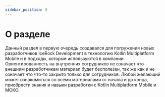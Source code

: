 ```yaml
---
sidebar_position: 0
---
```


# О разделе

Данный раздел в первую очередь создавался для погружения новых разработчиков IceRock Development в технологию Kotlin Multiplatform Mobile и в подходы, которые используются в компании. Ориентированность на внутренних сотрудников не означает что внешним разработчикам материал будет бесполезен, так же как и не означает что что-то закрыто только для сотрудников. Любой желающий может ознакомиться со всеми материалами от начала и до конца, приобрести знания и навыки разработки с Kotlin Multiplatform Mobile и MOKO.
